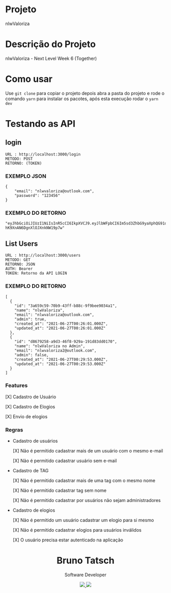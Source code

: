 # Projeto

nlwValoriza

# Descrição do Projeto
nlwValoriza - Next Level Week 6 (Together)

# Como usar 

Use `git clone` para copiar o projeto depois abra a pasta do projeto e rode o comando `yarn` para instalar os pacotes, após esta execução rodar o `yarn dev`


# Testando as API

## login
```
URL : http://localhost:3000/login
METODO: POST
RETORNO: (TOKEN)
```

### EXEMPLO JSON
```
{
	"email": "nlwvaloriza@outlook.com",
	"password": "123456"
}
``` 
### EXEMPLO DO RETORNO
```
"eyJhbGciOiJIUzI1NiIsInR5cCI6IkpXVCJ9.eyJlbWFpbCI6Im5sd3ZhbG9yaXphQG91dGxvb2suY29tIiwiaWF0IjoxNjI0NzUzODM5LCJleHAiOjE2MjQ4NDAyMzksInN1YiI6IjNhNjU5YzU5LTcwYjktNDNmZi1iODhjLTlmOWJlZTkwMzRhMSJ9.gbuJ66f3UOsqal3BL-hK9XnAN6DgnXlOJXnkNW19p7w"
```
## List Users
```
URL : http://localhost:3000/users
METODO: GET
RETORNO: JSON
AUTH: Bearer
TOKEN: Retorno da API LOGIN
```
### EXEMPLO DO RETORNO
```
[
  {
    "id": "3a659c59-70b9-43ff-b88c-9f9bee9034a1",
    "name": "nlwValoriza",
    "email": "nlwvaloriza@outlook.com",
    "admin": true,
    "created_at": "2021-06-27T00:26:01.000Z",
    "updated_at": "2021-06-27T00:26:01.000Z"
  },
  {
    "id": "d8679258-a9d3-46f8-929a-191d83dd0170",
    "name": "nlwValoriza no Admin",
    "email": "nlwvaloriza2@outlook.com",
    "admin": false,
    "created_at": "2021-06-27T00:29:53.000Z",
    "updated_at": "2021-06-27T00:29:53.000Z"
  }
]
```

### Features

  [X] Cadastro de Usuário

  [X] Cadastro de Elogios

  [X] Envio de elogios

### Regras

- Cadastro de usuários

  [X] Não é permitido cadastrar mais de um usuário com o mesmo e-mail

  [X] Não é permitido cadastrar usuário sem e-mail

- Cadastro de TAG

  [X] Não é permitido cadastrar mais de uma tag com o mesmo nome
  
  [X] Não é permitido cadastrar tag sem nome

  [X] Não é permitido cadastrar por usuários não sejam administradores

- Cadastro de elogios

  [X] Não é permitido um usuário cadastrar um elogio para si mesmo
  
  [X] Não é permitido cadastrar elogios para usuários 
  inválidos

  [X] O usuário precisa estar autenticado na aplicação


<h1 align="center">Bruno Tatsch</h1>

<p align="center">Software Developer</p>

<p align="center">
<a href="https://www.linkedin.com/in/bruno-tatsch-b22a7385/" rel="nofollow"> <img src="https://img.shields.io/static/v1?label=LinkedIn&message=brunotastch&color=blue&style=for-the-badge&logo=0A66C2"/> </a>
<a href="mailto:brunotatsch@gmail.com"> <img src="https://img.shields.io/static/v1?label=Gmail&message=brunotatsch@gmail.com&color=lightgrey&style=for-the-badge&logo=mail"/>
</p>